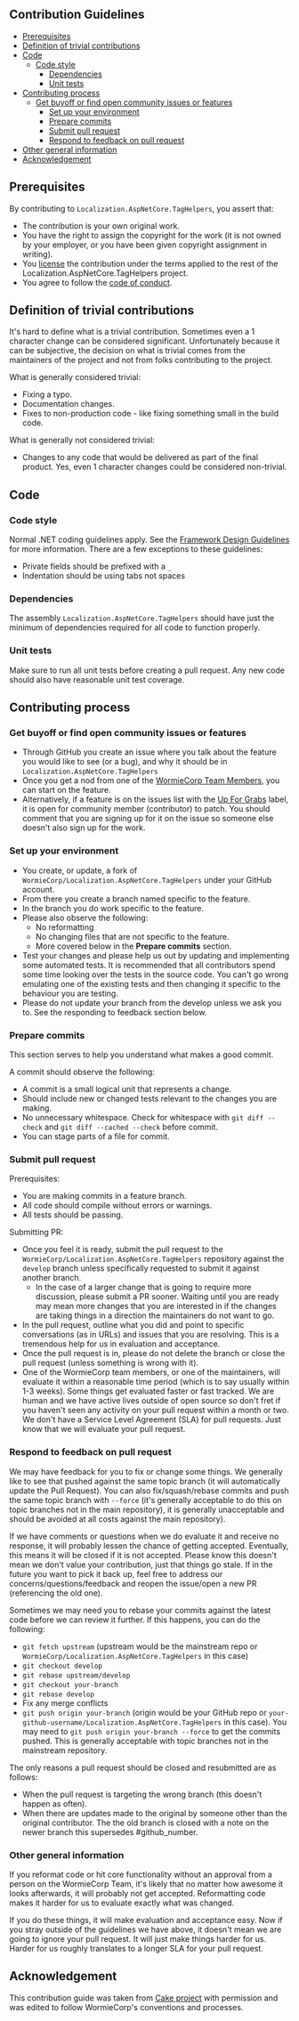 ## Contribution Guidelines

* [Prerequisites](#prerequisites)
* [Definition of trivial contributions](#definition-of-trivial-contributions)
* [Code](#code)
  * [Code style](#code-style)
	* [Dependencies](#dependencies)
	* [Unit tests](#unit-tests)
* [Contributing process](#contributing-process)
  * [Get buyoff or find open community issues or features](#get-buyoff-or-find-open-community-issues-or-features)
	* [Set up your environment](#set-up-your-environment)
	* [Prepare commits](#prepare-commits)
	* [Submit pull request](#submit-pull-request)
	* [Respond to feedback on pull request](#respond-to-feedback-on-pull-request)
* [Other general information](#other-general-information)
* [Acknowledgement](#acknowledgement)

## Prerequisites

By contributing to `Localization.AspNetCore.TagHelpers`, you assert that:

* The contribution is your own original work.
* You have the right to assign the copyright for the work (it is not owned by your employer, or
  you have been given copyright assignment in writing).
* You [license](https://github.com/WormieCorp/Localization.AspNetCore.TagHelpers/blob/master/LICENSE) the contribution under the terms applied to the rest of the Localization.AspNetCore.TagHelpers project.
* You agree to follow the [code of conduct](https://github.com/WormieCorp/Localization.AspNetCore.TagHelpers/blob/master/CODE_OF_CONDUCT.md).

## Definition of trivial contributions
It's hard to define what is a trivial contribution. Sometimes even a 1 character change can be considered significant.
Unfortunately because it can be subjective, the decision on what is trivial comes from the maintainers of the project
and not from folks contributing to the project.

What is generally considered trivial:
* Fixing a typo.
* Documentation changes.
* Fixes to non-production code - like fixing something small in the build code.

What is generally not considered trivial:
* Changes to any code that would be delivered as part of the final product.
  Yes, even 1 character changes could be considered non-trivial.

## Code
### Code style
Normal .NET coding guidelines apply.
See the [Framework Design Guidelines](https://msdn.microsoft.com/en-us/library/ms229042%28v=vs.110%29.aspx) for more information.
There are a few exceptions to these guidelines:
* Private fields should be prefixed with a `_`
* Indentation should be using tabs not spaces

### Dependencies
The assembly `Localization.AspNetCore.TagHelpers` should have just the minimum of dependencies required
for all code to function properly.

### Unit tests
Make sure to run all unit tests before creating a pull request.
Any new code should also have reasonable unit test coverage.

## Contributing process
### Get buyoff or find open community issues or features
* Through GitHub you create an issue where you talk about the feature you would like to see (or a bug), and why it should be in
  `Localization.AspNetCore.TagHelpers`
* Once you get a nod from one of the [WormieCorp Team Members](https://github.com/WormieCorp?tab=members), you can start on the feature.
* Alternatively, if a feature is on the issues list with the
  [Up For Grabs](https://github.com/WormieCorp/Localization.AspNetCore.TagHelpers/labels/up-for-grabs) label,
	it is open for community member (contributor) to patch. You should comment that you are signing up for it on
	the issue so someone else doesn't also sign up for the work.

### Set up your environment
* You create, or update, a fork of `WormieCorp/Localization.AspNetCore.TagHelpers` under your GitHub account.
* From there you create a branch named specific to the feature.
* In the branch you do work specific to the feature.
* Please also observe the following:
  * No reformatting
  * No changing files that are not specific to the feature.
  * More covered below in the **Prepare commits** section.
* Test your changes and please help us out by updating and implementing some automated tests.
  It is recommended that all contributors spend some time looking over the tests in the source code.
	You can't go wrong emulating one of the existing tests and then changing it specific to the behaviour you are testing.
* Please do not update your branch from the develop unless we ask you to. See the responding to feedback section below.

### Prepare commits
This section serves to help you understand what makes a good commit.

A commit should observe the following:
* A commit is a small logical unit that represents a change.
* Should include new or changed tests relevant to the changes you are making.
* No unnecessary whitespace. Check for whitespace with `git diff --check` and `git diff --cached --check` before commit.
* You can stage parts of a file for commit.

### Submit pull request
Prerequisites:
* You are making commits in a feature branch.
* All code should compile without errors or warnings.
* All tests should be passing.

Submitting PR:
* Once you feel it is ready, submit the pull request to the `WormieCorp/Localization.AspNetCore.TagHelpers` repository against the `develop` branch
  unless specifically requested to submit it against another branch.
	* In the case of a larger change that is going to require more discussion,
	  please submit a PR sooner. Waiting until you are ready may mean more changes that you are
		interested in if the changes are taking things in a direction the maintainers do not want to go.
* In the pull request, outline what you did and point to specific conversations (as in URLs)
  and issues that you are resolving. This is a tremendous help for us in evaluation and acceptance.
* Once the pull request is in, please do not delete the branch or close the pull request
  (unless something is wrong with it).
* One of the WormieCorp team members, or one of the maintainers, will evaluate it within a
	reasonable time period (which is to say usually within 1-3 weeks). Some things get evaluated
	faster or fast tracked. We are human and we have active lives outside of open source so don't
	fret if you haven't seen any activity on your pull request within a month or two.
	We don't have a Service Level Agreement (SLA) for pull requests.
	Just know that we will evaluate your pull request.

### Respond to feedback on pull request
We may have feedback for you to fix or change some things. We generally like to see that pushed against
the same topic branch (it will automatically update the Pull Request). You can also fix/squash/rebase
commits and push the same topic branch with `--force` (it's generally acceptable to do this on topic
branches not in the main repository), it is generally unacceptable and should be avoided at all costs
against the main repository).

If we have comments or questions when we do evaluate it and receive no response, it will probably
lessen the chance of getting accepted. Eventually, this means it will be closed if it is not accepted.
Please know this doesn't mean we don't value your contribution, just that things go stale. If in the
future you want to pick it back up, feel free to address our concerns/questions/feedback and reopen
the issue/open a new PR (referencing the old one).

Sometimes we may need you to rebase your commits against the latest code before we can review it further.
If this happens, you can do the following:

* `git fetch upstream` (upstream would be the mainstream repo or `WormieCorp/Localization.AspNetCore.TagHelpers` in this case)
* `git checkout develop`
* `git rebase upstream/develop`
* `git checkout your-branch`
* `git rebase develop`
* Fix any merge conflicts
* `git push origin your-branch` (origin would be your GitHub repo or `your-github-username/Localization.AspNetCore.TagHelpers` in this case).
  You may need to `git push origin your-branch --force` to get the commits pushed.
	This is generally acceptable with topic branches not in the mainstream repository.

The only reasons a pull request should be closed and resubmitted are as follows:
* When the pull request is targeting the wrong branch (this doesn't happen as often).
* When there are updates made to the original by someone other than the original contributor.
  The the old branch is closed with a note on the newer branch this supersedes #github_number.

### Other general information
If you reformat code or hit core functionality without an approval from a person on the WormieCorp Team,
it's likely that no matter how awesome it looks afterwards, it will probably not get accepted.
Reformatting code makes it harder for us to evaluate exactly what was changed.

If you do these things, it will make evaluation and acceptance easy.
Now if you stray outside of the guidelines we have above, it doesn't mean we are going to ignore
your pull request. It will just make things harder for us.
Harder for us roughly translates to a longer SLA for your pull request.

## Acknowledgement

This contribution guide was taken from [Cake project](http://cakebuild.net/)
with permission and was edited to follow WormieCorp's conventions and processes.
